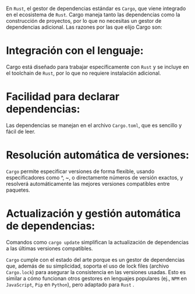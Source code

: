 En `Rust`, el gestor de dependencias estándar es `Cargo`, que viene integrado en el ecosistema de `Rust`. Cargo maneja tanto las dependencias como la construcción de proyectos, por lo que no necesitas un gestor de dependencias adicional. Las razones por las que elijo Cargo son:

# Integración con el lenguaje: 
Cargo está diseñado para trabajar específicamente con `Rust`
 y se incluye en el toolchain de `Rust`, por lo que no requiere instalación adicional.

# Facilidad para declarar dependencias: 
Las dependencias se manejan en el archivo `Cargo.toml`, que es sencillo y fácil de leer.

# Resolución automática de versiones: 
`Cargo` permite especificar versiones de forma flexible, usando especificadores como ^, ~, o directamente números de versión exactos, y resolverá automáticamente las mejores versiones compatibles entre paquetes.

# Actualización y gestión automática de dependencias: 
Comandos como `cargo update` simplifican la actualización de dependencias a las últimas versiones compatibles.

`Cargo` cumple con el estado del arte porque es un gestor de dependencias que, además de su simplicidad, soporta el uso de lock files (archivo `Cargo.lock`) para asegurar la consistencia en las versiones usadas. Esto es similar a cómo funcionan otros gestores en lenguajes populares (ej., `NPM` en `JavaScript`, `Pip` en `Python`), pero adaptado para `Rust`
.